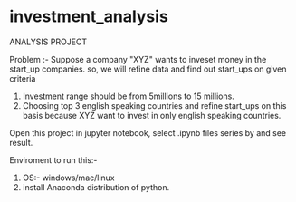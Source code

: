 # investment_analysis

ANALYSIS PROJECT

Problem :- Suppose a company "XYZ" wants to inveset money in the start_up companies. so, we will refine data and find out start_ups on given criteria
   1. Investment range should be from 5millions to 15 millions.
   2. Choosing top 3 english speaking countries and refine start_ups on this basis because XYZ want to invest in only english speaking countries.


Open this project in jupyter notebook, select .ipynb files series by and see result.


Enviroment to run this:-
1. OS:- windows/mac/linux
2. install Anaconda distribution of python.




